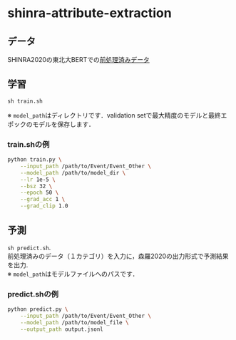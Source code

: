 # shinra-attribute-extraction

## データ
SHINRA2020の東北大BERTでの[前処理済みデータ](http://shinra-project.info/shinra2020jp/data_download/)

## 学習
`sh train.sh`

※ `model_path`はディレクトリです．validation setで最大精度のモデルと最終エポックのモデルを保存します．

### train.shの例
```bash
python train.py \
    --input_path /path/to/Event/Event_Other \
    --model_path /path/to/model_dir \
    --lr 1e-5 \
    --bsz 32 \
    --epoch 50 \
    --grad_acc 1 \
    --grad_clip 1.0 
```

## 予測
`sh predict.sh`.   
前処理済みのデータ（１カテゴリ）を入力に，森羅2020の出力形式で予測結果を出力.   
※ `model_path`はモデルファイルへのパスです．

### predict.shの例
```bash
python predict.py \
    --input_path /path/to/Event/Event_Other \
    --model_path /path/to/model_file \
    --output_path output.jsonl
```
